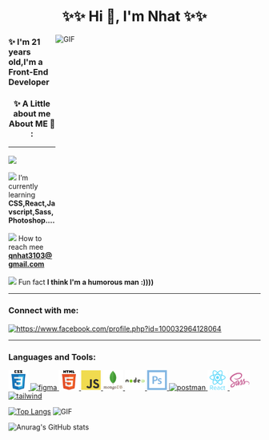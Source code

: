 
<h1 align="center">✨✨ Hi 👋, I'm Nhat ✨✨</h1>

 <img align="right" alt="GIF" src="https://media1.giphy.com/media/n53gX0wavokQE/giphy.gif?cid=ecf05e47zvhzmjd6d22hspdg5hth9zzveouk2oaiyng7ggal&rid=giphy.gif" width="410" height="470" />

### ✨ I'm 21 years old,I'm a Front-End Developer

  <h3 align="center">✨ A Little about me About ME 💬 :
<hr>
  </h3> <img height="40" src="https://raw.githubusercontent.com/innng/innng/master/assets/kyubey.gif"/>

 <img src="https://github.com/SP-XD/SP-XD/blob/main/images/hyperkitty.gif?raw=true" width="20" /> I’m currently learning **CSS,React,Javscript,Sass,Photoshop....**
<br>
<br>
 <img src="https://github.com/SP-XD/SP-XD/blob/main/images/letterbox.gif?raw=true" width="25" /> How to reach mee **qnhat3103@gmail.com**
<br>
<br>
<img src="https://github.com/SP-XD/SP-XD/blob/main/images/lightning.gif?raw=true" width="12" /> Fun fact **I think I'm a humorous man :))))**
<hr>
<h3 align="left">Connect with me:</h3>
<p align="left">
<a href="https://fb.com/https://www.facebook.com/profile.php?id=100032964128064" target="blank"><img align="center" src="https://cdn.jsdelivr.net/npm/simple-icons@3.0.1/icons/facebook.svg" alt="https://www.facebook.com/profile.php?id=100032964128064" height="30" width="40" /></a>
</p>
<hr>
<h3 align="left">Languages and Tools:</h3>
<p align="left"> <a href="https://www.w3schools.com/css/" target="_blank"> <img src="https://raw.githubusercontent.com/devicons/devicon/master/icons/css3/css3-original-wordmark.svg" alt="css3" width="40" height="40"/> </a> <a href="https://www.figma.com/" target="_blank"> <img src="https://www.vectorlogo.zone/logos/figma/figma-icon.svg" alt="figma" width="40" height="40"/> </a> <a href="https://www.w3.org/html/" target="_blank"> <img src="https://raw.githubusercontent.com/devicons/devicon/master/icons/html5/html5-original-wordmark.svg" alt="html5" width="40" height="40"/> </a> <a href="https://developer.mozilla.org/en-US/docs/Web/JavaScript" target="_blank"> <img src="https://raw.githubusercontent.com/devicons/devicon/master/icons/javascript/javascript-original.svg" alt="javascript" width="40" height="40"/> </a> <a href="https://www.mongodb.com/" target="_blank"> <img src="https://raw.githubusercontent.com/devicons/devicon/master/icons/mongodb/mongodb-original-wordmark.svg" alt="mongodb" width="40" height="40"/> </a> <a href="https://nodejs.org" target="_blank"> <img src="https://raw.githubusercontent.com/devicons/devicon/master/icons/nodejs/nodejs-original-wordmark.svg" alt="nodejs" width="40" height="40"/> </a> <a href="https://www.photoshop.com/en" target="_blank"> <img src="https://raw.githubusercontent.com/devicons/devicon/master/icons/photoshop/photoshop-line.svg" alt="photoshop" width="40" height="40"/> </a> <a href="https://postman.com" target="_blank"> <img src="https://www.vectorlogo.zone/logos/getpostman/getpostman-icon.svg" alt="postman" width="40" height="40"/> </a> <a href="https://reactjs.org/" target="_blank"> <img src="https://raw.githubusercontent.com/devicons/devicon/master/icons/react/react-original-wordmark.svg" alt="react" width="40" height="40"/> </a> <a href="https://sass-lang.com" target="_blank"> <img src="https://raw.githubusercontent.com/devicons/devicon/master/icons/sass/sass-original.svg" alt="sass" width="40" height="40"/> </a> <a href="https://tailwindcss.com/" target="_blank"> <img src="https://www.vectorlogo.zone/logos/tailwindcss/tailwindcss-icon.svg" alt="tailwind" width="40" height="40"/> </a> </p>

[![Top Langs](https://github-readme-stats.vercel.app/api/top-langs/?username=nhat31032k&layout=compact&theme=dark)](https://github.com/anuraghazra/github-readme-stats)
<img align="top" alt="GIF" src="https://media0.giphy.com/media/fi8TEZIHhS5Xy/giphy.gif" width="250" height="145" />

![Anurag's GitHub stats](https://github-readme-stats.vercel.app/api?username=nhat31032k&hide=contribs,prs&count_private=true&show_icons=true&theme=tokyonight)
